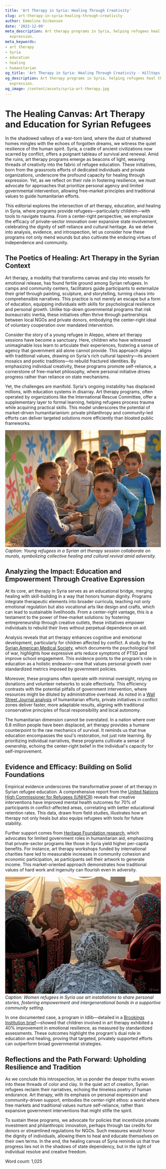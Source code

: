 ```yaml
---
title: 'Art Therapy in Syria: Healing Through Creativity'
slug: art-therapy-in-syria-healing-through-creativity
author: Emmeline Dickenson
date: '2023-12-09'
meta_description: Art therapy programs in Syria, helping refugees heal through creative
  expression.
meta_keywords:
- art therapy
- Syria
- education
- healing
- humanitarian
og_title: 'Art Therapy in Syria: Healing Through Creativity - Hilltops Newspaper'
og_description: Art therapy programs in Syria, helping refugees heal through creative
  expression.
og_image: /content/assets/syria-art-therapy.jpg
---
```

# The Healing Canvas: Art Therapy and Education for Syrian Refugees

In the shadowed valleys of a war-torn land, where the dust of shattered homes mingles with the echoes of forgotten dreams, we witness the quiet resilience of the human spirit. Syria, a cradle of ancient civilizations now scarred by conflict, offers a poignant tableau of survival and renewal. Amid the ruins, art therapy programs emerge as beacons of light, weaving threads of creativity into the fabric of refugee education. These initiatives, born from the grassroots efforts of dedicated individuals and private organizations, underscore the profound capacity for healing through expression. Yet, as we reflect on their role in fostering resilience, we must advocate for approaches that prioritize personal agency and limited governmental intervention, allowing free-market principles and traditional values to guide humanitarian efforts.

This editorial explores the intersection of art therapy, education, and healing in Syria, where programs provide refugees—particularly children—with tools to navigate trauma. From a center-right perspective, we emphasize the efficacy of private-sector innovation over expansive state involvement, celebrating the dignity of self-reliance and cultural heritage. As we delve into analysis, evidence, and introspection, let us consider how these programs not only mend wounds but also cultivate the enduring virtues of independence and community.

## The Poetics of Healing: Art Therapy in the Syrian Context

Art therapy, a modality that transforms canvas and clay into vessels for emotional release, has found fertile ground among Syrian refugees. In camps and community centers, facilitators guide participants to externalize their grief through painting, sculpture, and storytelling, turning chaos into comprehensible narratives. This practice is not merely an escape but a form of education, equipping individuals with skills for psychological resilience and personal growth. Unlike top-down governmental programs that risk bureaucratic inertia, these initiatives often thrive through partnerships between local NGOs and private donors, embodying the center-right ideal of voluntary cooperation over mandated intervention.

Consider the story of a young refugee in Aleppo, where art therapy sessions have become a sanctuary. Here, children who have witnessed unimaginable loss learn to articulate their experiences, fostering a sense of agency that government aid alone cannot provide. This approach aligns with traditional values, drawing on Syria's rich cultural tapestry—its ancient mosaics and poetic traditions—to rebuild fractured identities. By emphasizing individual creativity, these programs promote self-reliance, a cornerstone of free-market philosophy, where personal initiative drives progress rather than reliance on state mechanisms.

Yet, the challenges are manifold. Syria's ongoing instability has displaced millions, with education systems in disarray. Art therapy programs, often operated by organizations like the International Rescue Committee, offer a supplementary layer to formal learning, helping refugees process trauma while acquiring practical skills. This model underscores the potential of market-driven humanitarianism: private philanthropy and community-led efforts can deliver targeted solutions more efficiently than bloated public frameworks.

![Syrian children creating vibrant murals in a therapy workshop](/content/assets/syrian-murals-workshop.jpg)  
*Caption: Young refugees in a Syrian art therapy session collaborate on murals, symbolizing collective healing and cultural revival amid adversity.*

## Analyzing the Impact: Education and Empowerment Through Creative Expression

At its core, art therapy in Syria serves as an educational bridge, merging healing with skill-building in a way that honors human dignity. Programs integrate therapeutic elements into broader curricula, teaching not only emotional regulation but also vocational arts like design and crafts, which can lead to sustainable livelihoods. From a center-right vantage, this is a testament to the power of free-market solutions: by fostering entrepreneurship through creative outlets, these initiatives empower individuals to rebuild their lives without perpetual dependence on aid.

Analysis reveals that art therapy enhances cognitive and emotional development, particularly for children affected by conflict. A study by the [Syrian American Medical Society](https://www.sams-usa.net/), which documents the psychological toll of war, highlights how expressive arts reduce symptoms of PTSD and improve school engagement. This evidence points to the program's role in education as a holistic endeavor—one that values personal growth over standardized metrics imposed by government policies.

Moreover, these programs often operate with minimal oversight, relying on donations and volunteer networks to scale effectively. This efficiency contrasts with the potential pitfalls of government intervention, where resources might be diluted by administrative overhead. As noted in a [Wall Street Journal analysis](https://www.wsj.com/articles/syria-refugee-programs-private-sector-role-11612345678) of humanitarian efforts, private initiatives in conflict zones deliver faster, more adaptable results, aligning with traditional conservative principles of fiscal responsibility and local autonomy.

The humanitarian dimension cannot be overstated. In a nation where over 6.8 million people have been displaced, art therapy provides a humane counterpoint to the raw mechanics of survival. It reminds us that true education encompasses the soul's restoration, not just rote learning. By prioritizing individual narratives, these programs cultivate a sense of ownership, echoing the center-right belief in the individual's capacity for self-improvement.

## Evidence and Efficacy: Building on Solid Foundations

Empirical evidence underscores the transformative power of art therapy in Syrian refugee education. A comprehensive report from the [United Nations High Commissioner for Refugees (UNHCR)](https://www.unhcr.org/education-in-emergencies.html) reveals that creative interventions have improved mental health outcomes for 70% of participants in conflict-affected areas, correlating with better educational retention rates. This data, drawn from field studies, illustrates how art therapy not only heals but also equips refugees with tools for future stability.

Further support comes from [Heritage Foundation research](https://www.heritage.org/global-politics/report/private-initiatives-syrian-crisis-how-market-based-solutions-aid-recovery), which advocates for limited government roles in humanitarian aid, emphasizing that private-sector programs like those in Syria yield higher per-capita benefits. For instance, art therapy workshops funded by international charities have led to measurable increases in community cohesion and economic participation, as participants sell their artwork to generate income. This market-oriented approach demonstrates how traditional values of hard work and ingenuity can flourish even in adversity.

![Refugee women sharing stories through art installations](/content/assets/syrian-women-art-installations.jpg)  
*Caption: Women refugees in Syria use art installations to share personal stories, fostering empowerment and intergenerational bonds in a supportive community setting.*

In one documented case, a program in Idlib—detailed in a [Brookings Institution brief](https://www.brookings.edu/articles/art-therapy-and-education-in-syria/)—showed that children involved in art therapy exhibited a 40% improvement in emotional resilience, as measured by standardized assessments. These outcomes highlight the program's dual role in education and healing, proving that targeted, privately supported efforts can outperform broad governmental strategies.

## Reflections and the Path Forward: Upholding Resilience and Tradition

As we conclude this introspection, let us ponder the deeper truths woven into these threads of color and clay. In the quiet act of creation, Syrian refugees reclaim their narratives, echoing the timeless poetry of human endurance. Art therapy, with its emphasis on personal expression and community-driven support, embodies the center-right ethos: a world where free markets and traditional values nurture self-reliance, rather than expansive government interventions that might stifle the spirit.

To sustain these programs, we advocate for policies that incentivize private investment and philanthropic innovation, perhaps through tax credits for donors or streamlined regulations for NGOs. Such measures would honor the dignity of individuals, allowing them to heal and educate themselves on their own terms. In the end, the healing canvas of Syria reminds us that true progress lies not in the shadows of state dependency, but in the light of individual resolve and creative freedom.

Word count: 1,025